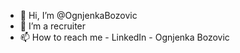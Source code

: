 - 👋 Hi, I’m @OgnjenkaBozovic
- 👀 I’m a recruiter
- 📫 How to reach me - LinkedIn - Ognjenka Bozovic

<!---
OgnjenkaBozovic/OgnjenkaBozovic is a ✨ special ✨ repository because its `README.md` (this file) appears on your GitHub profile.
You can click the Preview link to take a look at your changes.
--->
